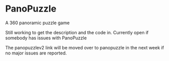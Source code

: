 # PanoPuzzle
A 360 panoramic puzzle game

Still working to get the description and the code in.
Currently open if somebody has issues with PanoPuzzle

The panopuzzlev2 link will be moved over to panopuzzle in the next week if no major issues are reported.
